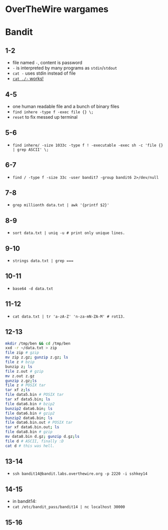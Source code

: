 # OverTheWire wargames

# Bandit

## 1-2

* file named `-`, content is password
* `-` is interpreted by many programs as `stdin`/`stdout`
* `cat -` uses stdin instead of file
* [`cat ./-` works!](https://unix.stackexchange.com/questions/16357/usage-of-dash-in-place-of-a-filename)

## 4-5

* one human readable file and a bunch of binary files
* `find inhere -type f -exec file {} \;`
* `reset` to fix messed up terminal

## 5-6

* `find inhere/ -size 1033c -type f ! -executable -exec sh -c 'file {} | grep ASCII' \;`

## 6-7

* `find / -type f -size 33c -user bandit7 -group bandit6 2>/dev/null  `

## 7-8

* `grep millionth data.txt | awk '{printf $2}'`

## 8-9

* `sort data.txt | uniq -u # print only unique lines.`

## 9-10

* `strings data.txt | grep ===`

## 10-11

* `base64 -d data.txt`

## 11-12

* `cat data.txt | tr 'a-zA-Z' 'n-za-mN-ZA-M' # rot13.`

## 12-13

```sh
mkdir /tmp/ben && cd /tmp/ben
xxd -r ~/data.txt > zip
file zip # gzip
mv zip z.gz; gunzip z.gz; ls
file z # bzip
bunzip z; ls
file z.out # gzip
mv z.out z.gz
gunzip z.gz;ls
file z # POSIX tar
tar xf z;ls
file data5.bin # POSIX tar
tar xf data5.bin; ls
file data6.bin # bzip2
bunzip2 data6.bin; ls
file data6.bin # gzip2
bunzip2 data6.bin; ls
file data6.bin.out # POSIX tar
tar xf data6.bin.out; ls
file data8.bin # gzip
mv data8.bin d.gz; gunzip d.gz;ls
file d # ASCII, finally :D
cat d # this was hell.
```

## 13-14

* `ssh bandit14@bandit.labs.overthewire.org -p 2220 -i sshkey14`

## 14-15

* in bandit14:
* `cat /etc/bandit_pass/bandit14 | nc localhost 30000`

## 15-16

